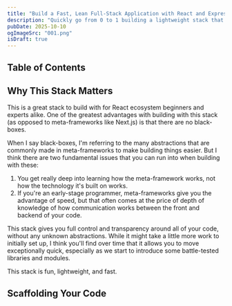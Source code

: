 ```yaml
---
title: "Build a Fast, Lean Full-Stack Application with React and Express"
description: "Quickly go from 0 to 1 building a lightweight stack that provides speed, great tooling, and eliminates the black-box nature of meta-frameworks."
pubDate: 2025-10-10
ogImageSrc: "001.png"
isDraft: true
---
```


## Table of Contents

## Why This Stack Matters

This is a great stack to build with for React ecosystem beginners and experts alike. One of the greatest advantages with building with this stack (as opposed to meta-frameworks like Next.js) is that there are no black-boxes.

When I say black-boxes, I'm referring to the many abstractions that are commonly made in meta-frameworks to make building things easier. But I think there are two fundamental issues that you can run into when building with these:

1. You get really deep into learning how the meta-framework works, not how the technology it's built on works.
2. If you're an early-stage programmer, meta-frameworks give you the advantage of speed, but that often comes at the price of depth of knowledge of how communication works between the front and backend of your code.

This stack gives you full control and transparency around all of your code, without any unknown abstractions. While it might take a little more work to initially set up, I think you'll find over time that it allows you to move exceptionally quick, especially as we start to introduce some battle-tested libraries and modules.

This stack is fun, lightweight, and fast.

## Scaffolding Your Code
